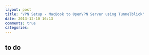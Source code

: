 ```yaml
---
layout: post
title: "VPN Setup - MacBook to OpenVPN Server using Tunnelblick"
date: 2013-12-10 16:13
comments: true
categories: 
---
```


## to do

